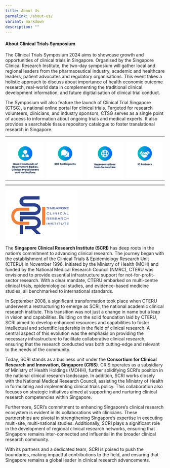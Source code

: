 ```yaml
---
title: About Us
permalink: /about-us/
variant: markdown
description: ""
---
```

<h4><strong>About Clinical Trials Symposium</strong></h4>
<p>The Clinical Trials Symposium 2024 aims to showcase growth and opportunities of clinical trials in Singapore. Organised by the Singapore Clinical Research Institute, the two-day symposium will gather local and regional leaders from the pharmaceutical industry, academic and healthcare leaders, patient advocates and regulatory organisations. This event takes a holistic approach to discuss about importance of health economic outcome research, real-world data in complementing the traditional clinical development information, and future digitialisation of clinical trial conduct.</p>

<p>The Symposium will also feature the launch of Clinical Trial Singapore (CTSG), a national online portal for clinical trials. Targeted for research volunteers, clinicians, and industry sponsors, CTSG serves as a single point of access to information about ongoing trials and medical experts. It also provides a searchable tissue repository catalogue to foster translational research in Singapore.</p>
<table>
<tbody>
<tr>
<th rowspan="1" colspan="1">
<p></p>
<div class="isomer-image-wrapper">
<img style="width: 100%;" height="auto" width="100%" alt="" src="/images/About_Us_02.png">
</div>
</th>
<th rowspan="1" colspan="1">
<p></p>
<div class="isomer-image-wrapper">
<img style="width: 100%" height="auto" width="100%" alt="" src="/images/About_Us_03.png">
</div>
</th>
<th rowspan="1" colspan="1">
<p></p>
<div class="isomer-image-wrapper">
<img style="width: 100%" height="auto" width="100%" alt="" src="/images/About_Us_04.png">
</div>
</th>
<th rowspan="1" colspan="1">
<p></p>
<div class="isomer-image-wrapper">
<img style="width: 100%" height="auto" width="100%" alt="" src="/images/About_Us_05.png">
</div>
</th>
</tr>
</tbody>
</table>
<hr>
<div class="row padding--top--xl">
	<div class="col is-3">
		<img src="/images/At_A_Glance_05.png">
	</div>
	<div class="col is-9">
		<p>The <strong>Singapore Clinical Research Institute (SCRI)</strong> has deep roots in the nation’s commitment to advancing clinical research. The journey began with the establishment of the Clinical Trials &amp; Epidemiology Research Unit (CTERU) in November 1996. Initiated by the Ministry of Health (MOH) and funded by the National Medical Research Council (NMRC), CTERU was envisioned to provide essential infrastructure support for not-for-profit-sector research. With a clear mandate, CTERU embarked on multi-centre clinical trials, epidemiological studies, and evidence-based medicine studies, all benchmarked to international standards.</p>
	</div>
</div>
<div class="row">
	<div class="col is-12">
		<p>In September 2008, a significant transformation took place when CTERU underwent a restructuring to emerge as SCRI, the national academic clinical research institute. This transition was not just a change in name but a leap in vision and capabilities. Building on the solid foundation laid by CTERU, SCRI aimed to develop enhanced resources and capabilities to foster intellectual and scientific leadership in the field of clinical research. A central aspect of this evolution was the emphasis on providing the necessary infrastructure to facilitate collaborative clinical research, ensuring that the research conducted was both cutting-edge and relevant to the needs of the community.</p>
		<p>Today, SCRI stands as a business unit under the <strong>Consortium for Clinical Research and Innovation, Singapore (CRIS)</strong>. CRIS operates as a subsidiary of Ministry of Health Holdings (MOHH), further solidifying SCRI’s position in the national clinical research landscape. In addition, SCRI works closely with the National Medical Research Council, assisting the Ministry of Health in formulating and implementing clinical trials policy. This collaboration also focuses on strategic initiatives aimed at supporting and nurturing clinical research competencies within Singapore.</p>
		<p>Furthermore, SCRI’s commitment to enhancing Singapore’s clinical research ecosystem is evident in its collaborations with clinicians. These partnerships are pivotal in strengthening Singapore’s expertise in executing multi-site, multi-national studies. Additionally, SCRI plays a significant role in the development of regional clinical research networks, ensuring that Singapore remains inter-connected and influential in the broader clinical research community.</p>
		<p>With its partners and a dedicated team, SCRI is poised to push the boundaries, making impactful contributions to the field, and ensuring that Singapore remains a global leader in clinical research advancements.</p>
	</div>
</div>